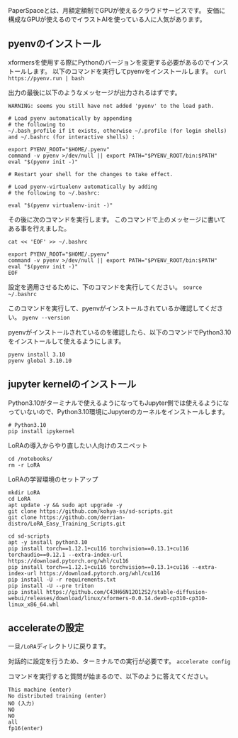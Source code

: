 PaperSpaceとは、月額定額制でGPUが使えるクラウドサービスです。
安価に構成なGPUが使えるのでイラストAIを使っている人に人気があります。

## pyenvのインストール

xformersを使用する際にPythonのバージョンを変更する必要があるのでインストールします。
以下のコマンドを実行してpyenvをインストールします。
`curl https://pyenv.run | bash`

出力の最後に以下のようなメッセージが出力されるはずです。
```
WARNING: seems you still have not added 'pyenv' to the load path.

# Load pyenv automatically by appending
# the following to 
~/.bash_profile if it exists, otherwise ~/.profile (for login shells)
and ~/.bashrc (for interactive shells) :

export PYENV_ROOT="$HOME/.pyenv"
command -v pyenv >/dev/null || export PATH="$PYENV_ROOT/bin:$PATH"
eval "$(pyenv init -)"

# Restart your shell for the changes to take effect.

# Load pyenv-virtualenv automatically by adding
# the following to ~/.bashrc:

eval "$(pyenv virtualenv-init -)"
```

その後に次のコマンドを実行します。
このコマンドで上のメッセージに書いてある事を行えました。
```
cat << 'EOF' >> ~/.bashrc

export PYENV_ROOT="$HOME/.pyenv"
command -v pyenv >/dev/null || export PATH="$PYENV_ROOT/bin:$PATH"
eval "$(pyenv init -)"
EOF
```

設定を適用させるために、下のコマンドを実行してください。
`source ~/.bashrc`

このコマンドを実行して、pyenvがインストールされているか確認してください。
`pyenv --version`

pyenvがインストールされているのを確認したら、以下のコマンドでPython3.10をインストールして使えるようにします。
```
pyenv install 3.10
pyenv global 3.10.10
```

## jupyter kernelのインストール
Python3.10がターミナルで使えるようになってもJupyter側では使えるようになっていないので、Python3.10環境にJupyterのカーネルをインストールします。

```
# Python3.10
pip install ipykernel
```

LoRAの導入からやり直したい人向けのスニペット
```
cd /notebooks/
rm -r LoRA
```

LoRAの学習環境のセットアップ
```
mkdir LoRA
cd LoRA
apt update -y && sudo apt upgrade -y
git clone https://github.com/kohya-ss/sd-scripts.git
git clone https://github.com/derrian-distro/LoRA_Easy_Training_Scripts.git

cd sd-scripts
apt -y install python3.10
pip install torch==1.12.1+cu116 torchvision==0.13.1+cu116 torchaudio==0.12.1 --extra-index-url https://download.pytorch.org/whl/cu116
pip install torch==1.12.1+cu116 torchvision==0.13.1+cu116 --extra-index-url https://download.pytorch.org/whl/cu116
pip install -U -r requirements.txt
pip install -U --pre triton
pip install https://github.com/C43H66N12O12S2/stable-diffusion-webui/releases/download/linux/xformers-0.0.14.dev0-cp310-cp310-linux_x86_64.whl
```

## accelerateの設定
一旦`/LoRA`ディレクトリに戻ります。

対話的に設定を行うため、ターミナルでの実行が必要です。
`accelerate config`

コマンドを実行すると質問が始まるので、以下のように答えてください。
```
This machine (enter)
No distributed training (enter)
NO (入力)
NO
NO
all
fp16(enter)
```
